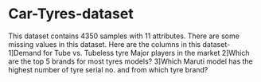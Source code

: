 # Car-Tyres-dataset
This dataset contains 4350 samples with 11 attributes. There are some missing values in this dataset. Here are the columns in this dataset-1]Demand for Tube vs. Tubeless tyre Major players in the market 2]Which are the top 5 brands for most tyres models? 3]Which Maruti model has the highest number of tyre serial no. and from which tyre brand?
